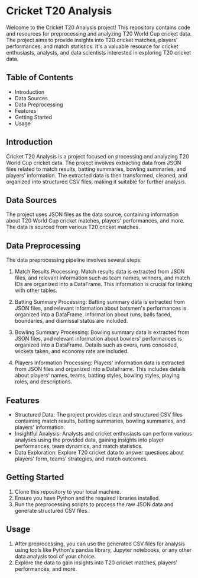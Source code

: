 Cricket T20 Analysis
====================

Welcome to the Cricket T20 Analysis project! This repository contains code and resources for preprocessing and analyzing T20 World Cup cricket data. The project aims to provide insights into T20 cricket matches, players' performances, and match statistics. It's a valuable resource for cricket enthusiasts, analysts, and data scientists interested in exploring T20 cricket data.

Table of Contents
-----------------

-   Introduction
-   Data Sources
-   Data Preprocessing
-   Features
-   Getting Started
-   Usage

Introduction
------------

Cricket T20 Analysis is a project focused on processing and analyzing T20 World Cup cricket data. The project involves extracting data from JSON files related to match results, batting summaries, bowling summaries, and players' information. The extracted data is then transformed, cleaned, and organized into structured CSV files, making it suitable for further analysis.

Data Sources
------------

The project uses JSON files as the data source, containing information about T20 World Cup cricket matches, players' performances, and more. The data is sourced from various T20 cricket matches.

Data Preprocessing
------------------

The data preprocessing pipeline involves several steps:

1.  Match Results Processing: Match results data is extracted from JSON files, and relevant information such as team names, winners, and match IDs are organized into a DataFrame. This information is crucial for linking with other tables.

2.  Batting Summary Processing: Batting summary data is extracted from JSON files, and relevant information about batsmen's performances is organized into a DataFrame. Information about runs, balls faced, boundaries, and dismissal status are included.

3.  Bowling Summary Processing: Bowling summary data is extracted from JSON files, and relevant information about bowlers' performances is organized into a DataFrame. Details such as overs, runs conceded, wickets taken, and economy rate are included.

4.  Players Information Processing: Players' information data is extracted from JSON files and organized into a DataFrame. This includes details about players' names, teams, batting styles, bowling styles, playing roles, and descriptions.

Features
--------

-   Structured Data: The project provides clean and structured CSV files containing match results, batting summaries, bowling summaries, and players' information.
-   Insightful Analysis: Analysts and cricket enthusiasts can perform various analyses using the provided data, gaining insights into player performances, team dynamics, and match statistics.
-   Data Exploration: Explore T20 cricket data to answer questions about players' form, teams' strategies, and match outcomes.

Getting Started
---------------

1.  Clone this repository to your local machine.
2.  Ensure you have Python and the required libraries installed.
3.  Run the preprocessing scripts to process the raw JSON data and generate structured CSV files.

Usage
-----

1.  After preprocessing, you can use the generated CSV files for analysis using tools like Python's pandas library, Jupyter notebooks, or any other data analysis tool of your choice.
2.  Explore the data to gain insights into T20 cricket matches, players' performances, and more.
